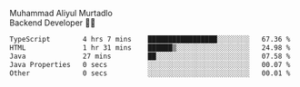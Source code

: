 Muhammad Aliyul Murtadlo
<br>
Backend Developer 👨‍💻
<br>
<!--START_SECTION:waka-->

```txt
TypeScript        4 hrs 7 mins    █████████████████░░░░░░░░   67.36 %
HTML              1 hr 31 mins    ██████▒░░░░░░░░░░░░░░░░░░   24.98 %
Java              27 mins         ██░░░░░░░░░░░░░░░░░░░░░░░   07.58 %
Java Properties   0 secs          ░░░░░░░░░░░░░░░░░░░░░░░░░   00.07 %
Other             0 secs          ░░░░░░░░░░░░░░░░░░░░░░░░░   00.01 %
```

<!--END_SECTION:waka-->
